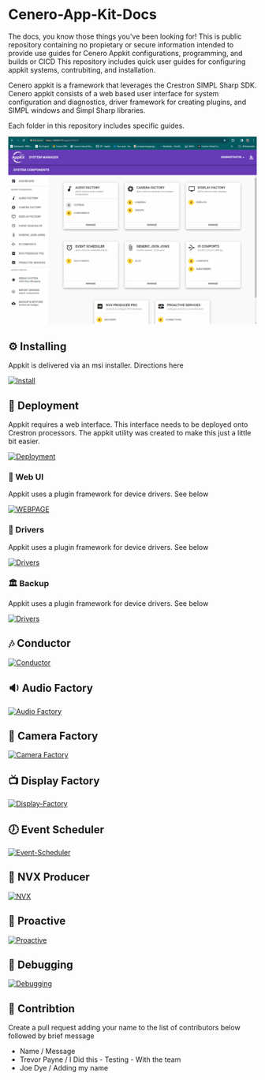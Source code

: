 # Cenero-App-Kit-Docs

The docs, you know those things you've been looking for!  This is public repository containing no propietary or secure information intended to provide use guides for Cenero Appkit configurations, programming, and builds or CICD
This repository includes quick user guides for configuring appkit systems, contrubiting, and installation.

Cenero appkit is a framework that leverages the Crestron SIMPL Sharp SDK.  Cenero appkit consists of a web based user interface for system configuration and diagnostics, driver framework for creating plugins, and SIMPL windows and Simpl Sharp libraries. 

Each folder in this repository includes specific guides.

![Readme Image](./home.gif)

## ⚙ Installing

Appkit is delivered via an msi installer.  Directions here

[![Install](https://img.shields.io/badge/HOW-INSTALL-blue)](https://github.com/CeneroLLC/Cenero-App-Kit-Docs/tree/main/01.%20Installing/README.md)

## 🚀 Deployment

Appkit requires a web interface.  This interface needs to be deployed onto Crestron processors.  The appkit utility was created to make this just a little bit easier.  

[![Deployment](https://img.shields.io/badge/HOW-DEPLOY-blue)](https://github.com/CeneroLLC/Cenero-App-Kit-Docs/tree/main/02.%20Deployment/README.md)

### 🚗 Web UI

Appkit uses a plugin framework for device drivers. See below

[![WEBPAGE](https://img.shields.io/badge/HOW-WEBPAGE-blue)](https://github.com/CeneroLLC/Cenero-App-Kit-Docs/tree/main/02.%20Deployment/Webpage/README.md)

### 🚗 Drivers

Appkit uses a plugin framework for device drivers. See below

[![Drivers](https://img.shields.io/badge/HOW-DRIVERS-blue)](https://github.com/CeneroLLC/Cenero-App-Kit-Docs/tree/main/02.%20Deployment/Drivers/README.md)

### 🏛️ Backup

Appkit uses a plugin framework for device drivers. See below

[![Drivers](https://img.shields.io/badge/HOW-DRIVERS-blue)](https://github.com/CeneroLLC/Cenero-App-Kit-Docs/tree/main/02.%20Deployment/Backup/README.md)

## 🎶 Conductor

[![Conductor](https://img.shields.io/badge/HOW-CONDUCTOR-blue)](https://github.com/CeneroLLC/Cenero-App-Kit-Docs/tree/main/10.%20Conductor)

## 🔉 Audio Factory

[![Audio Factory](https://img.shields.io/badge/HOW-AUDIO-blue)](https://github.com/CeneroLLC/Cenero-App-Kit-Docs/tree/main/11.%20Audio%20Factory/README.md)

## 🎥 Camera Factory

[![Camera Factory](https://img.shields.io/badge/HOW-CAMERAS-blue)](https://github.com/CeneroLLC/Cenero-App-Kit-Docs/tree/main/10.%20Camera%20Factory)

## 📺 Display Factory

[![Display-Factory](https://img.shields.io/badge/HOW-Display-Factory-blue)](https://github.com/CeneroLLC/Cenero-App-Kit-Docs/tree/main/10.%20Display-Factory)

## 🕖 Event Scheduler

[![Event-Scheduler](https://img.shields.io/badge/HOW-Event-Scheduler-blue)](https://github.com/CeneroLLC/Cenero-App-Kit-Docs/tree/main/10.%20Event-Scheduler)

## 📼 NVX Producer

[![NVX](https://img.shields.io/badge/HOW-NVX-blue)](https://github.com/CeneroLLC/Cenero-App-Kit-Docs/tree/main/10.%20NVX)

## 🔕 Proactive

[![Proactive](https://img.shields.io/badge/HOW-Proactive-blue)](https://github.com/CeneroLLC/Cenero-App-Kit-Docs/tree/main/10.%20Proactive)

## 🐜 Debugging

[![Debugging](https://img.shields.io/badge/HOW-Debugging-blue)](https://github.com/CeneroLLC/Cenero-App-Kit-Docs/tree/main/10.%20Debugging)

## 👥 Contribtion

Create a pull request adding your name to the list of contributors below followed by brief message

- Name / Message
- Trevor Payne / I Did this - Testing - With the team
- Joe Dye / Adding my name

